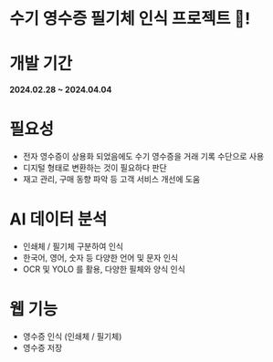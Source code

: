 # 수기 영수증 필기체 인식 프로젝트 📜! 

# 개발 기간
**2024.02.28 ~ 2024.04.04**

# 필요성
- 전자 영수증이 상용화 되었음에도 수기 영수증을 거래 기록 수단으로 사용
- 디지털 형태로 변환하는 것이 필요하다 판단
- 재고 관리, 구매 동향 파악 등 고객 서비스 개선에 도움

# AI 데이터 분석
- 인쇄체 / 필기체 구분하여 인식
- 한국어, 영어, 숫자 등 다양한 언어 및 문자 인식
- OCR 및 YOLO 를 활용, 다양한 필체와 양식 인식

# 웹 기능
- 영수증 인식 (인쇄체 / 필기체)
- 영수증 저장
  
